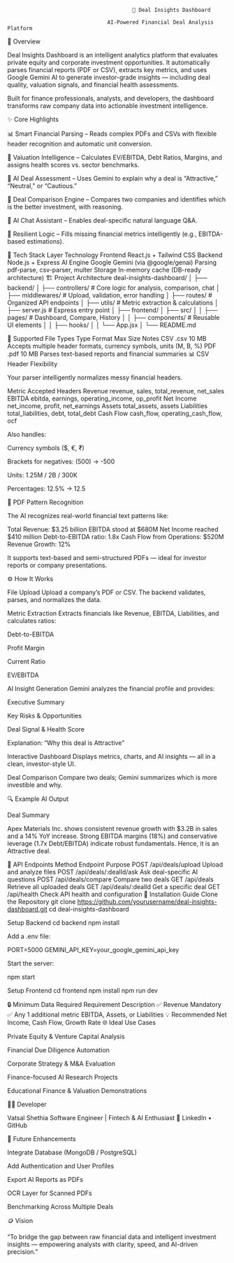                                             💼 Deal Insights Dashboard

                                    AI-Powered Financial Deal Analysis Platform

🧠 Overview

Deal Insights Dashboard is an intelligent analytics platform that evaluates private equity and corporate investment opportunities.
It automatically parses financial reports (PDF or CSV), extracts key metrics, and uses Google Gemini AI to generate investor-grade insights — including deal quality, valuation signals, and financial health assessments.

Built for finance professionals, analysts, and developers, the dashboard transforms raw company data into actionable investment intelligence.

✨ Core Highlights

📊 Smart Financial Parsing – Reads complex PDFs and CSVs with flexible header recognition and automatic unit conversion.

🧮 Valuation Intelligence – Calculates EV/EBITDA, Debt Ratios, Margins, and assigns health scores vs. sector benchmarks.

🤖 AI Deal Assessment – Uses Gemini to explain why a deal is “Attractive,” “Neutral,” or “Cautious.”

🧩 Deal Comparison Engine – Compares two companies and identifies which is the better investment, with reasoning.

💬 AI Chat Assistant – Enables deal-specific natural language Q&A.

🧠 Resilient Logic – Fills missing financial metrics intelligently (e.g., EBITDA-based estimations).

🧰 Tech Stack
Layer	Technology
Frontend	React.js + Tailwind CSS
Backend	Node.js + Express
AI Engine	Google Gemini (via @google/genai)
Parsing	pdf-parse, csv-parser, multer
Storage	In-memory cache (DB-ready architecture)
🏗️ Project Architecture
deal-insights-dashboard/
│
├── backend/
│   ├── controllers/       # Core logic for analysis, comparison, chat
│   ├── middlewares/       # Upload, validation, error handling
│   ├── routes/            # Organized API endpoints
│   ├── utils/             # Metric extraction & calculations
│   ├── server.js          # Express entry point
│
├── frontend/
│   ├── src/
│   │   ├── pages/         # Dashboard, Compare, History
│   │   ├── components/    # Reusable UI elements
│   │   ├── hooks/
│   │   └── App.jsx
│
└── README.md

📁 Supported File Types
Type	Format	Max Size	Notes
CSV	.csv	10 MB	Accepts multiple header formats, currency symbols, units (M, B, %)
PDF	.pdf	10 MB	Parses text-based reports and financial summaries
📊 CSV Header Flexibility

Your parser intelligently normalizes messy financial headers.

Metric	Accepted Headers
Revenue	revenue, sales, total_revenue, net_sales
EBITDA	ebitda, earnings, operating_income, op_profit
Net Income	net_income, profit, net_earnings
Assets	total_assets, assets
Liabilities	total_liabilities, debt, total_debt
Cash Flow	cash_flow, operating_cash_flow, ocf

Also handles:

Currency symbols ($, €, ₹)

Brackets for negatives: (500) → -500

Units: 1.25M / 2B / 300K

Percentages: 12.5% → 12.5

🧾 PDF Pattern Recognition

The AI recognizes real-world financial text patterns like:

Total Revenue: $3.25 billion
EBITDA stood at $680M
Net Income reached $410 million
Debt-to-EBITDA ratio: 1.8x
Cash Flow from Operations: $520M
Revenue Growth: 12%


It supports text-based and semi-structured PDFs — ideal for investor reports or company presentations.

⚙️ How It Works

File Upload
Upload a company’s PDF or CSV.
The backend validates, parses, and normalizes the data.

Metric Extraction
Extracts financials like Revenue, EBITDA, Liabilities, and calculates ratios:

Debt-to-EBITDA

Profit Margin

Current Ratio

EV/EBITDA

AI Insight Generation
Gemini analyzes the financial profile and provides:

Executive Summary

Key Risks & Opportunities

Deal Signal & Health Score

Explanation: “Why this deal is Attractive”

Interactive Dashboard
Displays metrics, charts, and AI insights — all in a clean, investor-style UI.

Deal Comparison
Compare two deals; Gemini summarizes which is more investible and why.

🔍 Example AI Output

Deal Summary

Apex Materials Inc. shows consistent revenue growth with $3.2B in sales and a 14% YoY increase.
Strong EBITDA margins (18%) and conservative leverage (1.7x Debt/EBITDA) indicate robust fundamentals.
Hence, it is an Attractive deal.

🧩 API Endpoints
Method	Endpoint	Purpose
POST	/api/deals/upload	Upload and analyze files
POST	/api/deals/:dealId/ask	Ask deal-specific AI questions
POST	/api/deals/compare	Compare two deals
GET	/api/deals	Retrieve all uploaded deals
GET	/api/deals/:dealId	Get a specific deal
GET	/api/health	Check API health and configuration
🧠 Installation Guide
Clone the Repository
git clone https://github.com/yourusername/deal-insights-dashboard.git
cd deal-insights-dashboard

Setup Backend
cd backend
npm install


Add a .env file:

PORT=5000
GEMINI_API_KEY=your_google_gemini_api_key


Start the server:

npm start

Setup Frontend
cd frontend
npm install
npm run dev

🔒 Minimum Data Required
Requirement	Description
✅ Revenue	Mandatory
✅ Any 1 additional metric	EBITDA, Assets, or Liabilities
💡 Recommended	Net Income, Cash Flow, Growth Rate
🌐 Ideal Use Cases

Private Equity & Venture Capital Analysis

Financial Due Diligence Automation

Corporate Strategy & M&A Evaluation

Finance-focused AI Research Projects

Educational Finance & Valuation Demonstrations

👨‍💻 Developer

Vatsal Shethia
Software Engineer | Fintech & AI Enthusiast
🔗 LinkedIn
 • GitHub

🏁 Future Enhancements

 Integrate Database (MongoDB / PostgreSQL)

 Add Authentication and User Profiles

 Export AI Reports as PDFs

 OCR Layer for Scanned PDFs

 Benchmarking Across Multiple Deals

🪙 Vision

“To bridge the gap between raw financial data and intelligent investment insights —
empowering analysts with clarity, speed, and AI-driven precision.”